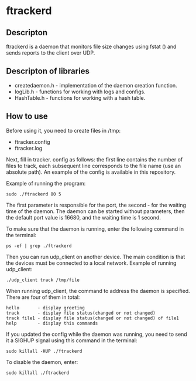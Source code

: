 # ftrackerd

## Descripton
ftrackerd is a daemon that monitors file size changes using fstat () and sends reports to the client over UDP.

## Descripton of libraries
- createdaemon.h - implementation of the daemon creation function.
- logLib.h - functions for working with logs and configs.
- HashTable.h - functions for working with a hash table.

## How to use
Before using it, you need to create files in /tmp:
- ftracker.config
- ftracker.log

Next, fill in tracker. config as follows: the first line contains the number of files to track, each subsequent line corresponds to the file name (use an absolute path). An example of the config is available in this repository.

Example of running the program:

    sudo ./ftrackerd 80 5

The first parameter is responsible for the port, the second - for the waiting time of the daemon.
The daemon can be started without parameters, then the default port value is 16680, and the waiting time is 1 second.

To make sure that the daemon is running, enter the following command in the terminal:

    ps -ef | grep ./ftrackerd

Then you can run udp_client on another device. The main condition is that the devices must be connected to a local network. Example of running udp_client:

    ./udp_client track /tmp/file

When running udp_client, the command to address the daemon is specified. There are four of them in total:

    hello       - display greeting
    track       - display file status(changed or not changed)
    track file1 - display file status(changed or not changed) of file1
    help        - display this commands

If you updated the config while the daemon was running, you need to send it a SIGHUP signal using this command in the terminal:

    sudo killall -HUP ./ftrackerd
    
To disable the daemon, enter:

    sudo killall ./ftrackerd
